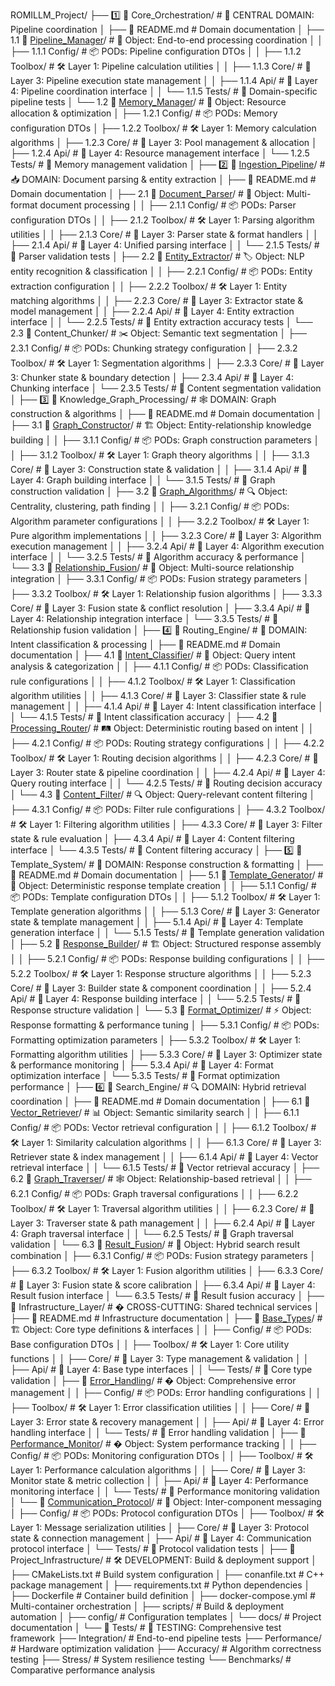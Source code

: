 ROMILLM_Project/
├── 1️⃣ 📁 Core_Orchestration/           # 🎯 CENTRAL DOMAIN: Pipeline coordination
│   ├── 📄 README.md                      # Domain documentation
│   ├── 1.1 📁 [Pipeline_Manager](graph://Pipeline_Manager)/         # 🔄 Object: End-to-end processing coordination
│   │   ├── 1.1.1 Config/                 # 📦 PODs: Pipeline configuration DTOs
│   │   ├── 1.1.2 Toolbox/                # 🛠️ Layer 1: Pipeline calculation utilities
│   │   ├── 1.1.3 Core/                   # 💼 Layer 3: Pipeline execution state management
│   │   ├── 1.1.4 Api/                    # 🎯 Layer 4: Pipeline coordination interface
│   │   └── 1.1.5 Tests/                  # 🧪 Domain-specific pipeline tests
│   └── 1.2 📁 [Memory_Manager](graph://Memory_Manager)/           # 🧠 Object: Resource allocation & optimization
│       ├── 1.2.1 Config/                 # 📦 PODs: Memory configuration DTOs
│       ├── 1.2.2 Toolbox/                # 🛠️ Layer 1: Memory calculation algorithms
│       ├── 1.2.3 Core/                   # 💼 Layer 3: Pool management & allocation
│       ├── 1.2.4 Api/                    # 🎯 Layer 4: Resource management interface
│       └── 1.2.5 Tests/                  # 🧪 Memory management validation
│
├── 2️⃣ 📁 [Ingestion_Pipeline](graph://Ingestion_Pipeline)/           # 📥 DOMAIN: Document parsing & entity extraction
│   ├── 📄 README.md                      # Domain documentation
│   ├── 2.1 📁 [Document_Parser](graph://Document_Parser)/          # 📄 Object: Multi-format document processing
│   │   ├── 2.1.1 Config/                 # 📦 PODs: Parser configuration DTOs
│   │   ├── 2.1.2 Toolbox/                # 🛠️ Layer 1: Parsing algorithm utilities
│   │   ├── 2.1.3 Core/                   # 💼 Layer 3: Parser state & format handlers
│   │   ├── 2.1.4 Api/                    # 🎯 Layer 4: Unified parsing interface
│   │   └── 2.1.5 Tests/                  # 🧪 Parser validation tests
│   ├── 2.2 📁 [Entity_Extractor](graph://Entity_Extractor)/         # 🏷️ Object: NLP entity recognition & classification
│   │   ├── 2.2.1 Config/                 # 📦 PODs: Entity extraction configuration
│   │   ├── 2.2.2 Toolbox/                # 🛠️ Layer 1: Entity matching algorithms
│   │   ├── 2.2.3 Core/                   # 💼 Layer 3: Extractor state & model management
│   │   ├── 2.2.4 Api/                    # 🎯 Layer 4: Entity extraction interface
│   │   └── 2.2.5 Tests/                  # 🧪 Entity extraction accuracy tests
│   └── 2.3 📁 Content_Chunker/          # ✂️ Object: Semantic text segmentation
│       ├── 2.3.1 Config/                 # 📦 PODs: Chunking strategy configuration
│       ├── 2.3.2 Toolbox/                # 🛠️ Layer 1: Segmentation algorithms
│       ├── 2.3.3 Core/                   # 💼 Layer 3: Chunker state & boundary detection
│       ├── 2.3.4 Api/                    # 🎯 Layer 4: Chunking interface
│       └── 2.3.5 Tests/                  # 🧪 Content segmentation validation
│
├── 3️⃣ 📁 Knowledge_Graph_Processing/   # 🕸️ DOMAIN: Graph construction & algorithms
│   ├── 📄 README.md                      # Domain documentation
│   ├── 3.1 📁 [Graph_Constructor](graph://Graph_Constructor)/        # 🏗️ Object: Entity-relationship knowledge building
│   │   ├── 3.1.1 Config/                 # 📦 PODs: Graph construction parameters
│   │   ├── 3.1.2 Toolbox/                # 🛠️ Layer 1: Graph theory algorithms
│   │   ├── 3.1.3 Core/                   # 💼 Layer 3: Construction state & validation
│   │   ├── 3.1.4 Api/                    # 🎯 Layer 4: Graph building interface
│   │   └── 3.1.5 Tests/                  # 🧪 Graph construction validation
│   ├── 3.2 📁 [Graph_Algorithms](graph://Graph_Algorithms)/         # 🔍 Object: Centrality, clustering, path finding
│   │   ├── 3.2.1 Config/                 # 📦 PODs: Algorithm parameter configurations
│   │   ├── 3.2.2 Toolbox/                # 🛠️ Layer 1: Pure algorithm implementations
│   │   ├── 3.2.3 Core/                   # 💼 Layer 3: Algorithm execution management
│   │   ├── 3.2.4 Api/                    # 🎯 Layer 4: Algorithm execution interface
│   │   └── 3.2.5 Tests/                  # 🧪 Algorithm accuracy & performance
│   └── 3.3 📁 [Relationship_Fusion](graph://Relationship_Fusion)/      # 🔗 Object: Multi-source relationship integration
│       ├── 3.3.1 Config/                 # 📦 PODs: Fusion strategy parameters
│       ├── 3.3.2 Toolbox/                # 🛠️ Layer 1: Relationship fusion algorithms
│       ├── 3.3.3 Core/                   # 💼 Layer 3: Fusion state & conflict resolution
│       ├── 3.3.4 Api/                    # 🎯 Layer 4: Relationship integration interface
│       └── 3.3.5 Tests/                  # 🧪 Relationship fusion validation
│
├── 4️⃣ 📁 Routing_Engine/               # 🎯 DOMAIN: Intent classification & processing
│   ├── 📄 README.md                      # Domain documentation
│   ├── 4.1 📁 [Intent_Classifier](graph://Intent_Classifier)/        # 🧠 Object: Query intent analysis & categorization
│   │   ├── 4.1.1 Config/                 # 📦 PODs: Classification rule configurations
│   │   ├── 4.1.2 Toolbox/                # 🛠️ Layer 1: Classification algorithm utilities
│   │   ├── 4.1.3 Core/                   # 💼 Layer 3: Classifier state & rule management
│   │   ├── 4.1.4 Api/                    # 🎯 Layer 4: Intent classification interface
│   │   └── 4.1.5 Tests/                  # 🧪 Intent classification accuracy
│   ├── 4.2 📁 [Processing_Router](graph://Processing_Router)/        # 🛤️ Object: Deterministic routing based on intent
│   │   ├── 4.2.1 Config/                 # 📦 PODs: Routing strategy configurations
│   │   ├── 4.2.2 Toolbox/                # 🛠️ Layer 1: Routing decision algorithms
│   │   ├── 4.2.3 Core/                   # 💼 Layer 3: Router state & pipeline coordination
│   │   ├── 4.2.4 Api/                    # 🎯 Layer 4: Query routing interface
│   │   └── 4.2.5 Tests/                  # 🧪 Routing decision accuracy
│   └── 4.3 📁 [Content_Filter](graph://Content_Filter)/           # 🔍 Object: Query-relevant content filtering
│       ├── 4.3.1 Config/                 # 📦 PODs: Filter rule configurations
│       ├── 4.3.2 Toolbox/                # 🛠️ Layer 1: Filtering algorithm utilities
│       ├── 4.3.3 Core/                   # 💼 Layer 3: Filter state & rule evaluation
│       ├── 4.3.4 Api/                    # 🎯 Layer 4: Content filtering interface
│       └── 4.3.5 Tests/                  # 🧪 Content filtering accuracy
│
├── 5️⃣ 📁 Template_System/              # 📝 DOMAIN: Response construction & formatting
│   ├── 📄 README.md                      # Domain documentation
│   ├── 5.1 📁 [Template_Generator](graph://Template_Generator)/       # 🎨 Object: Deterministic response template creation
│   │   ├── 5.1.1 Config/                 # 📦 PODs: Template configuration DTOs
│   │   ├── 5.1.2 Toolbox/                # 🛠️ Layer 1: Template generation algorithms
│   │   ├── 5.1.3 Core/                   # 💼 Layer 3: Generator state & template management
│   │   ├── 5.1.4 Api/                    # 🎯 Layer 4: Template generation interface
│   │   └── 5.1.5 Tests/                  # 🧪 Template generation validation
│   ├── 5.2 📁 [Response_Builder](graph://Response_Builder)/         # 🏗️ Object: Structured response assembly
│   │   ├── 5.2.1 Config/                 # 📦 PODs: Response building configurations
│   │   ├── 5.2.2 Toolbox/                # 🛠️ Layer 1: Response structure algorithms
│   │   ├── 5.2.3 Core/                   # 💼 Layer 3: Builder state & component coordination
│   │   ├── 5.2.4 Api/                    # 🎯 Layer 4: Response building interface
│   │   └── 5.2.5 Tests/                  # 🧪 Response structure validation
│   └── 5.3 📁 [Format_Optimizer](graph://Format_Optimizer)/         # ⚡ Object: Response formatting & performance tuning
│       ├── 5.3.1 Config/                 # 📦 PODs: Formatting optimization parameters
│       ├── 5.3.2 Toolbox/                # 🛠️ Layer 1: Formatting algorithm utilities
│       ├── 5.3.3 Core/                   # 💼 Layer 3: Optimizer state & performance monitoring
│       ├── 5.3.4 Api/                    # 🎯 Layer 4: Format optimization interface
│       └── 5.3.5 Tests/                  # 🧪 Format optimization performance
│
├── 6️⃣ 📁 Search_Engine/                # 🔍 DOMAIN: Hybrid retrieval coordination
│   ├── 📄 README.md                      # Domain documentation
│   ├── 6.1 📁 [Vector_Retriever](graph://Vector_Retriever)/         # 📊 Object: Semantic similarity search
│   │   ├── 6.1.1 Config/                 # 📦 PODs: Vector retrieval configuration
│   │   ├── 6.1.2 Toolbox/                # 🛠️ Layer 1: Similarity calculation algorithms
│   │   ├── 6.1.3 Core/                   # 💼 Layer 3: Retriever state & index management
│   │   ├── 6.1.4 Api/                    # 🎯 Layer 4: Vector retrieval interface
│   │   └── 6.1.5 Tests/                  # 🧪 Vector retrieval accuracy
│   ├── 6.2 📁 [Graph_Traverser](graph://Graph_Traverser)/          # 🕸️ Object: Relationship-based retrieval
│   │   ├── 6.2.1 Config/                 # 📦 PODs: Graph traversal configurations
│   │   ├── 6.2.2 Toolbox/                # 🛠️ Layer 1: Traversal algorithm utilities
│   │   ├── 6.2.3 Core/                   # 💼 Layer 3: Traverser state & path management
│   │   ├── 6.2.4 Api/                    # 🎯 Layer 4: Graph traversal interface
│   │   └── 6.2.5 Tests/                  # 🧪 Graph traversal validation
│   └── 6.3 📁 [Result_Fusion](graph://Result_Fusion)/            # 🔄 Object: Hybrid search result combination
│       ├── 6.3.1 Config/                 # 📦 PODs: Fusion strategy parameters
│       ├── 6.3.2 Toolbox/                # 🛠️ Layer 1: Fusion algorithm utilities
│       ├── 6.3.3 Core/                   # 💼 Layer 3: Fusion state & score calibration
│       ├── 6.3.4 Api/                    # 🎯 Layer 4: Result fusion interface
│       └── 6.3.5 Tests/                  # 🧪 Result fusion accuracy
│
├── 📁 Infrastructure_Layer/         # �️ CROSS-CUTTING: Shared technical services
│   ├── 📄 README.md                   # Infrastructure documentation
│   ├── 📁 [Base_Types](graph://Base_Types)/                 # 🏗️ Object: Core type definitions & interfaces
│   │   ├── Config/                    # 📦 PODs: Base configuration DTOs
│   │   ├── Toolbox/                   # 🛠️ Layer 1: Core utility functions
│   │   ├── Core/                      # 💼 Layer 3: Type management & validation
│   │   ├── Api/                       # 🎯 Layer 4: Base type interfaces
│   │   └── Tests/                     # 🧪 Core type validation
│   ├── 📁 [Error_Handling](graph://Error_Handling)/            # � Object: Comprehensive error management
│   │   ├── Config/                    # 📦 PODs: Error handling configurations
│   │   ├── Toolbox/                   # 🛠️ Layer 1: Error classification utilities
│   │   ├── Core/                      # 💼 Layer 3: Error state & recovery management
│   │   ├── Api/                       # 🎯 Layer 4: Error handling interface
│   │   └── Tests/                     # 🧪 Error handling validation
│   ├── 📁 [Performance_Monitor](graph://Performance_Monitor)/       # � Object: System performance tracking
│   │   ├── Config/                    # 📦 PODs: Monitoring configuration DTOs
│   │   ├── Toolbox/                   # 🛠️ Layer 1: Performance calculation algorithms
│   │   ├── Core/                      # 💼 Layer 3: Monitor state & metric collection
│   │   ├── Api/                       # 🎯 Layer 4: Performance monitoring interface
│   │   └── Tests/                     # 🧪 Performance monitoring validation
│   └── 📁 [Communication_Protocol](graph://Communication_Protocol)/    # 📡 Object: Inter-component messaging
│       ├── Config/                    # 📦 PODs: Protocol configuration DTOs
│       ├── Toolbox/                   # 🛠️ Layer 1: Message serialization utilities
│       ├── Core/                      # 💼 Layer 3: Protocol state & connection management
│       ├── Api/                       # 🎯 Layer 4: Communication protocol interface
│       └── Tests/                     # 🧪 Protocol validation tests
│
├── 📁 Project_Infrastructure/       # 🛠️ DEVELOPMENT: Build & deployment support
│   ├── CMakeLists.txt               # Build system configuration
│   ├── conanfile.txt               # C++ package management
│   ├── requirements.txt            # Python dependencies
│   ├── Dockerfile                  # Container build definition
│   ├── docker-compose.yml          # Multi-container orchestration
│   ├── scripts/                    # Build & deployment automation
│   ├── config/                     # Configuration templates
│   └── docs/                       # Project documentation
│
└── 📁 Tests/                        # 🧪 TESTING: Comprehensive test framework
    ├── Integration/                 # End-to-end pipeline tests
    ├── Performance/                 # Hardware optimization validation
    ├── Accuracy/                    # Algorithm correctness testing
    ├── Stress/                      # System resilience testing
    └── Benchmarks/                  # Comparative performance analysis
